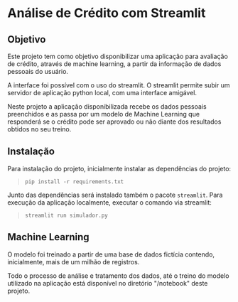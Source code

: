 # Análise de Crédito com Streamlit


## Objetivo
Este projeto tem como objetivo disponibilizar uma aplicação para avaliação de crédito, através de machine learning, a partir da informação de dados pessoais do usuário.

A interface foi possível com o uso do streamlit. O streamlit permite subir um servidor de aplicação python local, com uma interface amigável.

Neste projeto a aplicação disponibilizada recebe os dados pessoais preenchidos e as passa por um modelo de Machine Learning que responderá se o crédito pode ser aprovado ou não diante dos resultados obtidos no seu treino.

## Instalação
Para instalação do projeto, inicialmente instalar as dependências do projeto:
> ` pip install -r requirements.txt `

Junto das dependências será instalado também o pacote `streamlit`. Para execução da aplicação localmente, executar o comando via streamlit:
> `streamlit run simulador.py`

## Machine Learning
O modelo foi treinado a partir de uma base de dados fictícia contendo, inicialmente, mais de um milhão de registros.

Todo o processo de análise e tratamento dos dados, até o treino do modelo utilizado na aplicação está disponível no diretório "/notebook" deste projeto.